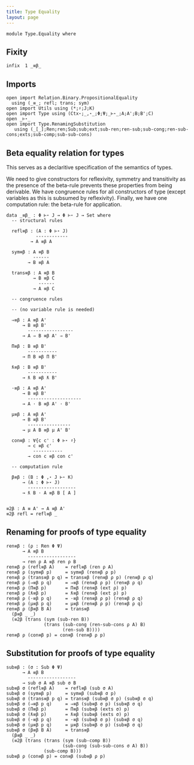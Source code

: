 ```yaml
---
title: Type Equality
layout: page
---
```


```
module Type.Equality where
```

## Fixity

```
infix  1 _≡β_
```

## Imports

```
open import Relation.Binary.PropositionalEquality
  using (_≡_; refl; trans; sym)
open import Utils using (*;♯;J;K)
open import Type using (Ctx⋆;_,⋆_;Φ;Ψ;_⊢⋆_;A;A';B;B';C)
open _⊢⋆_
open import Type.RenamingSubstitution 
   using (_[_];Ren;ren;Sub;sub;ext;sub-ren;ren-sub;sub-cong;ren-sub-cons;exts;sub-comp;sub-sub-cons)
```

## Beta equality relation for types

This serves as a declaritive specification of the semantics of types.

We need to give constructors for reflexivity, symmetry and
transitivity as the presence of the beta-rule prevents these
properties from being derivable. We have congruence rules for all
constructors of type (except variables as this is subsumed by
reflexivity). Finally, we have one computation rule: the beta-rule for
application.

```
data _≡β_ : Φ ⊢⋆ J → Φ ⊢⋆ J → Set where
  -- structural rules

  refl≡β : (A : Φ ⊢⋆ J)
           ------------
         → A ≡β A
    
  sym≡β : A ≡β B
          ------
        → B ≡β A

  trans≡β : A ≡β B
          → B ≡β C
            ------
          → A ≡β C

  -- congruence rules

  -- (no variable rule is needed)
 
  ⇒≡β : A ≡β A'
      → B ≡β B'
        -----------------
      → A ⇒ B ≡β A' ⇒ B'
    
  Π≡β : B ≡β B'
        -----------
      → Π B ≡β Π B'
    
  ƛ≡β : B ≡β B'
        -----------
      → ƛ B ≡β ƛ B'
    
  ·≡β : A ≡β A'
      → B ≡β B'
        --------------------
      → A · B ≡β A' · B'
    
  μ≡β : A ≡β A'
      → B ≡β B'
        ----------------
      → μ A B ≡β μ A' B'

  con≡β : ∀{c c' : Φ ⊢⋆ ♯}
        → c ≡β c'
          -----------
        → con c ≡β con c'

  -- computation rule

  β≡β : (B : Φ ,⋆ J ⊢⋆ K)
      → (A : Φ ⊢⋆ J)
        ------------------
      → ƛ B · A ≡β B [ A ]
    
```

```
≡2β : A ≡ A' → A ≡β A'
≡2β refl = refl≡β _
```

## Renaming for proofs of type equality

```
ren≡β : (ρ : Ren Φ Ψ)
      → A ≡β B
        ------------------
      → ren ρ A ≡β ren ρ B
ren≡β ρ (refl≡β A)    = refl≡β (ren ρ A)
ren≡β ρ (sym≡β p)     = sym≡β (ren≡β ρ p)
ren≡β ρ (trans≡β p q) = trans≡β (ren≡β ρ p) (ren≡β ρ q)
ren≡β ρ (⇒≡β p q)     = ⇒≡β (ren≡β ρ p) (ren≡β ρ q)
ren≡β ρ (Π≡β p)       = Π≡β (ren≡β (ext ρ) p)
ren≡β ρ (ƛ≡β p)       = ƛ≡β (ren≡β (ext ρ) p)
ren≡β ρ (·≡β p q)     = ·≡β (ren≡β ρ p) (ren≡β ρ q)
ren≡β ρ (μ≡β p q)     = μ≡β (ren≡β ρ p) (ren≡β ρ q)
ren≡β ρ (β≡β B A)     = trans≡β
  (β≡β _ _)
  (≡2β (trans (sym (sub-ren B))
              (trans (sub-cong (ren-sub-cons ρ A) B)
                     (ren-sub B))))
ren≡β ρ (con≡β p) = con≡β (ren≡β ρ p)
```

## Substitution for proofs of type equality

```
sub≡β : (σ : Sub Φ Ψ)
      → A ≡β B
        ------------------
      → sub σ A ≡β sub σ B
sub≡β σ (refl≡β A)    = refl≡β (sub σ A)
sub≡β σ (sym≡β p)     = sym≡β (sub≡β σ p)
sub≡β σ (trans≡β p q) = trans≡β (sub≡β σ p) (sub≡β σ q) 
sub≡β σ (⇒≡β p q)     = ⇒≡β (sub≡β σ p) (sub≡β σ q)
sub≡β σ (Π≡β p)       = Π≡β (sub≡β (exts σ) p)
sub≡β σ (ƛ≡β p)       = ƛ≡β (sub≡β (exts σ) p)
sub≡β σ (·≡β p q)     = ·≡β (sub≡β σ p) (sub≡β σ q)
sub≡β σ (μ≡β p q)     = μ≡β (sub≡β σ p) (sub≡β σ q)
sub≡β σ (β≡β B A)     = trans≡β
  (β≡β _ _)
  (≡2β (trans (trans (sym (sub-comp B))
                     (sub-cong (sub-sub-cons σ A) B))
              (sub-comp B)))
sub≡β ρ (con≡β p) = con≡β (sub≡β ρ p)       
```

